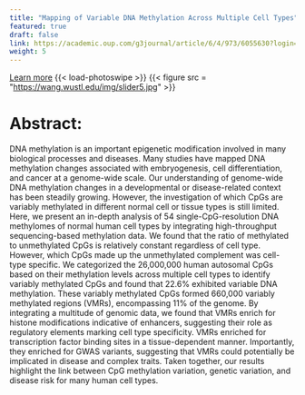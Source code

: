 ```yaml
---
title: "Mapping of Variable DNA Methylation Across Multiple Cell Types"
featured: true
draft: false
link: https://academic.oup.com/g3journal/article/6/4/973/6055630?login=false
weight: 5
---
```


[Learn more](https://academic.oup.com/g3journal/article/6/4/973/6055630?login=false)
{{< load-photoswipe >}}
{{< figure src = "https://wang.wustl.edu/img/slider5.jpg" >}}

# Abstract:  
DNA methylation is an important epigenetic modification involved in many biological processes and diseases. Many studies have mapped DNA methylation changes associated with embryogenesis, cell differentiation, and cancer at a genome-wide scale. Our understanding of genome-wide DNA methylation changes in a developmental or disease-related context has been steadily growing. However, the investigation of which CpGs are variably methylated in different normal cell or tissue types is still limited. Here, we present an in-depth analysis of 54 single-CpG-resolution DNA methylomes of normal human cell types by integrating high-throughput sequencing-based methylation data. We found that the ratio of methylated to unmethylated CpGs is relatively constant regardless of cell type. However, which CpGs made up the unmethylated complement was cell-type specific. We categorized the 26,000,000 human autosomal CpGs based on their methylation levels across multiple cell types to identify variably methylated CpGs and found that 22.6% exhibited variable DNA methylation. These variably methylated CpGs formed 660,000 variably methylated regions (VMRs), encompassing 11% of the genome. By integrating a multitude of genomic data, we found that VMRs enrich for histone modifications indicative of enhancers, suggesting their role as regulatory elements marking cell type specificity. VMRs enriched for transcription factor binding sites in a tissue-dependent manner. Importantly, they enriched for GWAS variants, suggesting that VMRs could potentially be implicated in disease and complex traits. Taken together, our results highlight the link between CpG methylation variation, genetic variation, and disease risk for many human cell types.

